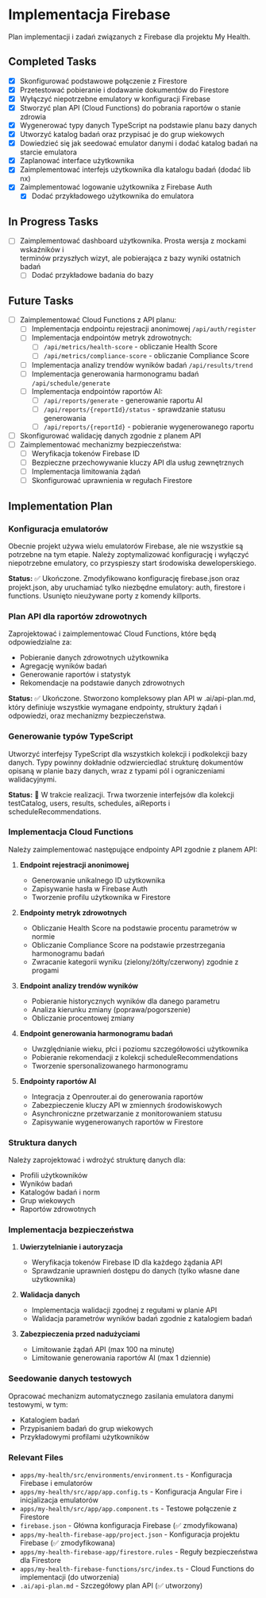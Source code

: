 # Implementacja Firebase

Plan implementacji i zadań związanych z Firebase dla projektu My Health.

## Completed Tasks

- [x] Skonfigurować podstawowe połączenie z Firestore
- [x] Przetestować pobieranie i dodawanie dokumentów do Firestore
- [x] Wyłączyć niepotrzebne emulatory w konfiguracji Firebase
- [x] Stworzyć plan API (Cloud Functions) do pobrania raportów o stanie zdrowia
- [x] Wygenerować typy danych TypeScript na podstawie planu bazy danych
- [x] Utworzyć katalog badań oraz przypisać je do grup wiekowych
- [x] Dowiedzieć się jak seedować emulator danymi i dodać katalog badań na starcie emulatora
- [x] Zaplanować interface użytkownika
- [x] Zaimplementować interfejs użytkownika dla katalogu badań (dodać lib nx)
- [x] Zaimplementować logowanie użytkownika z Firebase Auth
  - [x] Dodać przykładowego użytkownika do emulatora

## In Progress Tasks

- [ ] Zaimplementować dashboard użytkownika. Prosta wersja z mockami wskaźników i       
      terminów przyszłych wizyt, ale pobierająca z bazy wyniki ostatnich badań
  - [ ] Dodać przykładowe badania do bazy

## Future Tasks

- [ ] Zaimplementować Cloud Functions z API planu:
  - [ ] Implementacja endpointu rejestracji anonimowej `/api/auth/register`
  - [ ] Implementacja endpointów metryk zdrowotnych:
    - [ ] `/api/metrics/health-score` - obliczanie Health Score
    - [ ] `/api/metrics/compliance-score` - obliczanie Compliance Score
  - [ ] Implementacja analizy trendów wyników badań `/api/results/trend`
  - [ ] Implementacja generowania harmonogramu badań `/api/schedule/generate`
  - [ ] Implementacja endpointów raportów AI:
    - [ ] `/api/reports/generate` - generowanie raportu AI
    - [ ] `/api/reports/{reportId}/status` - sprawdzanie statusu generowania
    - [ ] `/api/reports/{reportId}` - pobieranie wygenerowanego raportu
- [ ] Skonfigurować walidację danych zgodnie z planem API
- [ ] Zaimplementować mechanizmy bezpieczeństwa:
  - [ ] Weryfikacja tokenów Firebase ID
  - [ ] Bezpieczne przechowywanie kluczy API dla usług zewnętrznych
  - [ ] Implementacja limitowania żądań
  - [ ] Skonfigurować uprawnienia w regułach Firestore

## Implementation Plan

### Konfiguracja emulatorów

Obecnie projekt używa wielu emulatorów Firebase, ale nie wszystkie są potrzebne na tym etapie. 
Należy zoptymalizować konfigurację i wyłączyć niepotrzebne emulatory, co przyspieszy start środowiska deweloperskiego.

**Status:** ✅ Ukończone. Zmodyfikowano konfigurację firebase.json oraz projekt.json, aby uruchamiać tylko niezbędne emulatory: auth, firestore i functions. Usunięto nieużywane porty z komendy killports.

### Plan API dla raportów zdrowotnych

Zaprojektować i zaimplementować Cloud Functions, które będą odpowiedzialne za:
- Pobieranie danych zdrowotnych użytkownika
- Agregację wyników badań
- Generowanie raportów i statystyk
- Rekomendacje na podstawie danych zdrowotnych

**Status:** ✅ Ukończone. Stworzono kompleksowy plan API w .ai/api-plan.md, który definiuje wszystkie wymagane endpointy, struktury żądań i odpowiedzi, oraz mechanizmy bezpieczeństwa.

### Generowanie typów TypeScript

Utworzyć interfejsy TypeScript dla wszystkich kolekcji i podkolekcji bazy danych. Typy powinny dokładnie odzwierciedlać strukturę dokumentów opisaną w planie bazy danych, wraz z typami pól i ograniczeniami walidacyjnymi.

**Status:** 🔄 W trakcie realizacji. Trwa tworzenie interfejsów dla kolekcji testCatalog, users, results, schedules, aiReports i scheduleRecommendations.

### Implementacja Cloud Functions

Należy zaimplementować następujące endpointy API zgodnie z planem API:

1. **Endpoint rejestracji anonimowej**
   - Generowanie unikalnego ID użytkownika
   - Zapisywanie hasła w Firebase Auth
   - Tworzenie profilu użytkownika w Firestore

2. **Endpointy metryk zdrowotnych**
   - Obliczanie Health Score na podstawie procentu parametrów w normie
   - Obliczanie Compliance Score na podstawie przestrzegania harmonogramu badań
   - Zwracanie kategorii wyniku (zielony/żółty/czerwony) zgodnie z progami

3. **Endpoint analizy trendów wyników**
   - Pobieranie historycznych wyników dla danego parametru
   - Analiza kierunku zmiany (poprawa/pogorszenie)
   - Obliczanie procentowej zmiany

4. **Endpoint generowania harmonogramu badań**
   - Uwzględnianie wieku, płci i poziomu szczegółowości użytkownika
   - Pobieranie rekomendacji z kolekcji scheduleRecommendations
   - Tworzenie spersonalizowanego harmonogramu

5. **Endpointy raportów AI**
   - Integracja z Openrouter.ai do generowania raportów
   - Zabezpieczenie kluczy API w zmiennych środowiskowych
   - Asynchroniczne przetwarzanie z monitorowaniem statusu
   - Zapisywanie wygenerowanych raportów w Firestore

### Struktura danych

Należy zaprojektować i wdrożyć strukturę danych dla:
- Profili użytkowników
- Wyników badań
- Katalogów badań i norm
- Grup wiekowych
- Raportów zdrowotnych

### Implementacja bezpieczeństwa

1. **Uwierzytelnianie i autoryzacja**
   - Weryfikacja tokenów Firebase ID dla każdego żądania API
   - Sprawdzanie uprawnień dostępu do danych (tylko własne dane użytkownika)

2. **Walidacja danych**
   - Implementacja walidacji zgodnej z regułami w planie API
   - Walidacja parametrów wyników badań zgodnie z katalogiem badań

3. **Zabezpieczenia przed nadużyciami**
   - Limitowanie żądań API (max 100 na minutę)
   - Limitowanie generowania raportów AI (max 1 dziennie)

### Seedowanie danych testowych

Opracować mechanizm automatycznego zasilania emulatora danymi testowymi, w tym:
- Katalogiem badań
- Przypisaniem badań do grup wiekowych
- Przykładowymi profilami użytkowników

### Relevant Files

- `apps/my-health/src/environments/environment.ts` - Konfiguracja Firebase i emulatorów
- `apps/my-health/src/app/app.config.ts` - Konfiguracja Angular Fire i inicjalizacja emulatorów
- `apps/my-health/src/app/app.component.ts` - Testowe połączenie z Firestore
- `firebase.json` - Główna konfiguracja Firebase (✅ zmodyfikowana)
- `apps/my-health-firebase-app/project.json` - Konfiguracja projektu Firebase (✅ zmodyfikowana)
- `apps/my-health-firebase-app/firestore.rules` - Reguły bezpieczeństwa dla Firestore
- `apps/my-health-firebase-functions/src/index.ts` - Cloud Functions do implementacji (do utworzenia)
- `.ai/api-plan.md` - Szczegółowy plan API (✅ utworzony) 
